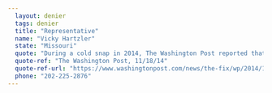 ```yaml
---
  layout: denier
  tags: denier
  title: "Representative"
  name: "Vicky Hartzler"
  state: "Missouri"
  quote: "During a cold snap in 2014, The Washington Post reported that Rep. Hartzler tweeted ironically, \"Global warming strikes America! Brrrr!\""
  quote-ref: "The Washington Post, 11/18/14"
  quote-ref-url: "https://www.washingtonpost.com/news/the-fix/wp/2014/11/18/congresswoman-vicky-hartzler-wonders-why-its-so-cold-if-global-warming-exists-heres-the-answer/?utm_term=.12e64ee4d064"
  phone: "202-225-2876"
---
```

